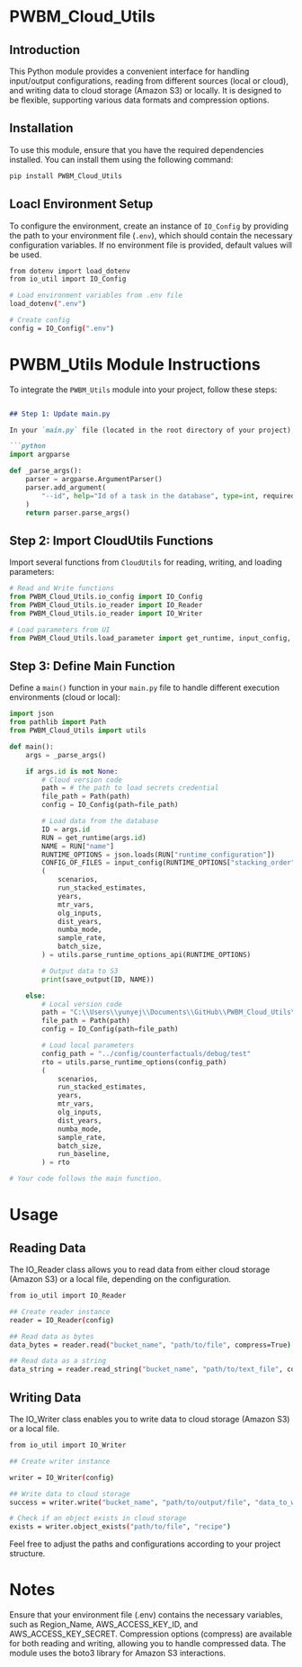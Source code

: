 # PWBM_Cloud_Utils

## Introduction
This Python module provides a convenient interface for handling input/output configurations, reading from different sources (local or cloud), and writing data to cloud storage (Amazon S3) or locally. It is designed to be flexible, supporting various data formats and compression options.

## Installation
To use this module, ensure that you have the required dependencies installed. You can install them using the following command:
```bash
pip install PWBM_Cloud_Utils
```
## Loacl Environment Setup

To configure the environment, create an instance of `IO_Config` by providing the path to your environment file (`.env`), which should contain the necessary configuration variables. If no environment file is provided, default values will be used.

```bash
from dotenv import load_dotenv
from io_util import IO_Config

# Load environment variables from .env file
load_dotenv(".env")

# Create config
config = IO_Config(".env")
```

# PWBM_Utils Module Instructions

To integrate the `PWBM_Utils` module into your project, follow these steps:
```markdown

## Step 1: Update main.py

In your `main.py` file (located in the root directory of your project), add the following `_parse_args()` function:

```python
import argparse

def _parse_args():
    parser = argparse.ArgumentParser()
    parser.add_argument(
        "--id", help="Id of a task in the database", type=int, required=False
    )
    return parser.parse_args()
```

## Step 2: Import CloudUtils Functions

Import several functions from `CloudUtils` for reading, writing, and loading parameters:

```python
# Read and Write functions
from PWBM_Cloud_Utils.io_config import IO_Config
from PWBM_Cloud_Utils.io_reader import IO_Reader
from PWBM_Cloud_Utils.io_reader import IO_Writer

# Load parameters from UI
from PWBM_Cloud_Utils.load_parameter import get_runtime, input_config, save_output
```

## Step 3: Define Main Function

Define a `main()` function in your `main.py` file to handle different execution environments (cloud or local):

```python
import json
from pathlib import Path
from PWBM_Cloud_Utils import utils

def main():
    args = _parse_args()

    if args.id is not None:
        # Cloud version code
        path = # the path to load secrets credential
        file_path = Path(path)
        config = IO_Config(path=file_path)

        # Load data from the database
        ID = args.id
        RUN = get_runtime(args.id)
        NAME = RUN["name"]
        RUNTIME_OPTIONS = json.loads(RUN["runtime_configuration"])
        CONFIG_OF_FILES = input_config(RUNTIME_OPTIONS["stacking_order"])
        (
            scenarios,
            run_stacked_estimates,
            years,
            mtr_vars,
            olg_inputs,
            dist_years,
            numba_mode,
            sample_rate,
            batch_size,
        ) = utils.parse_runtime_options_api(RUNTIME_OPTIONS)

        # Output data to S3
        print(save_output(ID, NAME))

    else:
        # Local version code
        path = "C:\\Users\\yunyej\\Documents\\GitHub\\PWBM_Cloud_Utils\\src\\PWBM_Cloud_Utils\\.env"  # the path to your secrets credential
        file_path = Path(path)
        config = IO_Config(path=file_path)

        # Load local parameters
        config_path = "../config/counterfactuals/debug/test"
        rto = utils.parse_runtime_options(config_path)
        (
            scenarios,
            run_stacked_estimates,
            years,
            mtr_vars,
            olg_inputs,
            dist_years,
            numba_mode,
            sample_rate,
            batch_size,
            run_baseline,
        ) = rto

# Your code follows the main function.
```

# Usage
## Reading Data
The IO_Reader class allows you to read data from either cloud storage (Amazon S3) or a local file, depending on the configuration.

```bash
from io_util import IO_Reader

## Create reader instance
reader = IO_Reader(config)

## Read data as bytes
data_bytes = reader.read("bucket_name", "path/to/file", compress=True)

## Read data as a string
data_string = reader.read_string("bucket_name", "path/to/text_file", compress=False)
```

## Writing Data

The IO_Writer class enables you to write data to cloud storage (Amazon S3) or a local file.

```bash
from io_util import IO_Writer

## Create writer instance

writer = IO_Writer(config)

## Write data to cloud storage
success = writer.write("bucket_name", "path/to/output/file", "data_to_write", compress=True, cache=False)

# Check if an object exists in cloud storage
exists = writer.object_exists("path/to/file", "recipe")
```

Feel free to adjust the paths and configurations according to your project structure.


# Notes
Ensure that your environment file (.env) contains the necessary variables, such as Region_Name, AWS_ACCESS_KEY_ID, and AWS_ACCESS_KEY_SECRET.
Compression options (compress) are available for both reading and writing, allowing you to handle compressed data.
The module uses the boto3 library for Amazon S3 interactions.
